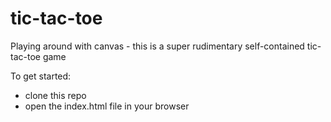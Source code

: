 # tic-tac-toe
Playing around with canvas - this is a super rudimentary self-contained tic-tac-toe game

To get started:
- clone this repo
- open the index.html file in your browser
